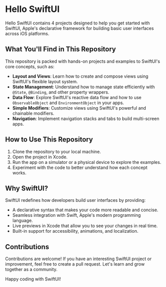 # Hello SwiftUI

Hello SwiftUI contains 4 projects designed to help you get started with SwiftUI, Apple's declarative framework for building basic user interfaces across iOS platforms.

## What You'll Find in This Repository

This repository is packed with hands-on projects and examples to SwiftUI's core concepts, such as:

- **Layout and Views**: Learn how to create and compose views using SwiftUI's flexible layout system.
- **State Management**: Understand how to manage state efficiently with `@State`, `@Binding`, and other property wrappers.
- **Data Flow**: Explore SwiftUI's reactive data flow and how to use `ObservableObject` and `EnvironmentObject` in your apps.
- **Simple Modifiers**: Customize views using SwiftUI's powerful and chainable modifiers.
- **Navigation**: Implement navigation stacks and tabs to build multi-screen apps.

## How to Use This Repository

1. Clone the repository to your local machine.
2. Open the project in Xcode.
3. Run the app on a simulator or a physical device to explore the examples.
4. Experiment with the code to better understand how each concept works.

## Why SwiftUI?

SwiftUI redefines how developers build user interfaces by providing:

- A declarative syntax that makes your code more readable and concise.
- Seamless integration with Swift, Apple's modern programming language.
- Live previews in Xcode that allow you to see your changes in real time.
- Built-in support for accessibility, animations, and localization.

## Contributions

Contributions are welcome! If you have an interesting SwiftUI project or improvement, feel free to create a pull request. Let's learn and grow together as a community.

Happy coding with SwiftUI!
